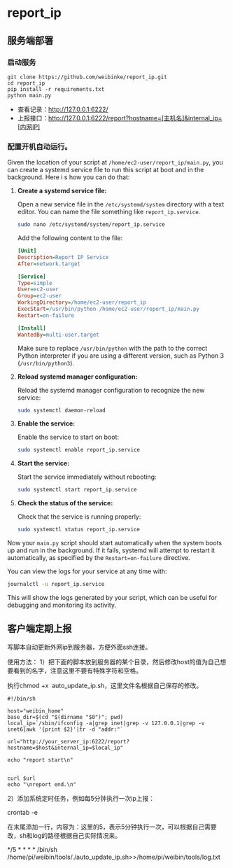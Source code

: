 # report_ip

## 服务端部署
### 启动服务
```
git clone https://github.com/weibinke/report_ip.git
cd report_ip
pip install -r requirements.txt
python main.py
```

- 查看记录：http://127.0.0.1:6222/
- 上报接口：http://127.0.0.1:6222/report?hostname=[主机名]&internal_ip=[内网IP]


### 配置开机自动运行。
Given the location of your script at `/home/ec2-user/report_ip/main.py`, you can create a systemd service file to run this script at boot and in the background. Here i
s how you can do that:

1. **Create a systemd service file:**

   Open a new service file in the `/etc/systemd/system` directory with a text editor. You can name the file something like `report_ip.service`.

   ```sh
   sudo nano /etc/systemd/system/report_ip.service
   ```

   Add the following content to the file:

   ```ini
   [Unit]
   Description=Report IP Service
   After=network.target

   [Service]
   Type=simple
   User=ec2-user
   Group=ec2-user
   WorkingDirectory=/home/ec2-user/report_ip
   ExecStart=/usr/bin/python /home/ec2-user/report_ip/main.py
   Restart=on-failure

   [Install]
   WantedBy=multi-user.target
   ```

   Make sure to replace `/usr/bin/python` with the path to the correct Python interpreter if you are using a different version, such as Python 3 (`/usr/bin/python3`).

2. **Reload systemd manager configuration:**

   Reload the systemd manager configuration to recognize the new service:

   ```sh
   sudo systemctl daemon-reload
   ```

3. **Enable the service:**

   Enable the service to start on boot:

   ```sh
   sudo systemctl enable report_ip.service
   ```

4. **Start the service:**

   Start the service immediately without rebooting:

   ```sh
   sudo systemctl start report_ip.service
   ```

5. **Check the status of the service:**

   Check that the service is running properly:

   ```sh
   sudo systemctl status report_ip.service
   ```

Now your `main.py` script should start automatically when the system boots up and run in the background. If it fails, systemd will attempt to restart it automatically, as specified by the `Restart=on-failure` directive.

You can view the logs for your service at any time with:

```sh
journalctl -u report_ip.service
```

This will show the logs generated by your script, which can be useful for debugging and monitoring its activity.

## 客户端定期上报
写脚本自动更新外网ip到服务器，方便外面ssh连接。

使用方法：
1）把下面的脚本放到服务器的某个目录，然后修改host的值为自己想要看到的名字，注意这里不要有特殊字符和空格。

执行chmod +x  auto_update_ip.sh，这里文件名根据自己保存的修改。

```
#!/bin/sh

host="weibin_home"
base_dir=$(cd "$(dirname "$0")"; pwd)
local_ip=`/sbin/ifconfig -a|grep inet|grep -v 127.0.0.1|grep -v inet6|awk '{print $2}'|tr -d "addr:"`

url="http://your_server_ip:6222/report?hostname=$host&internal_ip=$local_ip"

echo "report start\n"                                                                                                                                                 
curl $url
echo "\nreport end.\n"
```

2）添加系统定时任务，例如每5分钟执行一次ip上报：

crontab -e

在末尾添加一行，内容为：这里的5，表示5分钟执行一次，可以根据自己需要改，sh和log的路径根据自己实际情况来。

*/5 * * * * /bin/sh /home/pi/weibin/tools/./auto_update_ip.sh>>/home/pi/weibin/tools/log.txt
